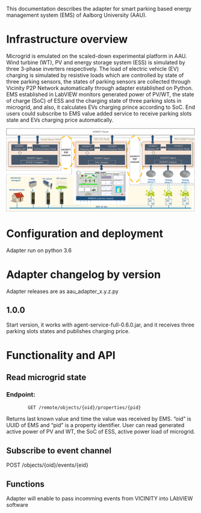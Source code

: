 
This documentation describes the adapter for smart parking based energy management system (EMS) of Aalborg University (AAU).

# Infrastructure overview

Microgrid is emulated on the scaled-down experimental platform in AAU. Wind turbine (WT), PV and energy storage system (ESS) is simulated by three 3-phase inverters respectively. The load of electric vehicle (EV) charging is simulated by resistive loads which are controlled by state of three parking sensors, the states of parking sensors are collected through Vicinity P2P Network automatically through adapter established on Python. EMS established in LabVIEW monitors generated power of PV/WT, the state of charge (SoC) of ESS and the charging state of three parking slots in microgrid, and also, it calculates EVs charging prince according to SoC. End users could subscribe to EMS value added service to receive parking slots state and EVs charging price automatically. 

![Image text](https://github.com/YajuanGuan/pics/blob/master/%E5%9B%BE%E7%89%871.png)

# Configuration and deployment

Adapter run on python 3.6

# Adapter changelog by version
Adapter releases are as aau_adapter_x.y.z.py

## 1.0.0
Start version, it works with agent-service-full-0.6.0.jar, and it receives three parking slots states and publishes charging price.


# Functionality and API

## Read microgrid state
### Endpoint:
            GET /remote/objects/{oid}/properties/{pid}
Returns last known value and time the value was received by EMS. “oid” is UUID of EMS and “pid” is a property identifier. User can read generated active power of PV and WT, the SoC of ESS, active power load of microgrid.

## Subscribe to event channel

POST /objects/{oid}/events/{eid}
    
## Functions

Adapter will enable to pass incomming events from VICINITY into LAbVIEW software
